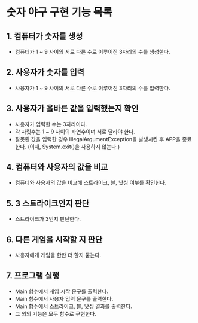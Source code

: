 # 숫자 야구 구현 기능 목록

## 1. 컴퓨터가 숫자를 생성
- 컴퓨터가 1 ~ 9 사이의 서로 다른 수로 이루어진 3자리의 수를 생성한다.

## 2. 사용자가 숫자를 입력
- 사용자가 1 ~ 9 사이의 서로 다른 수로 이루어진 3자리의 수를 입력한다.

## 3. 사용자가 올바른 값을 입력했는지 확인
- 사용자가 입력한 수는 3자리이다.
- 각 자릿수는 1 ~ 9 사이의 자연수이며 서로 달라야 한다.
- 잘못된 값을 입력한 경우 IllegalArgumentException을 발생시킨 후 APP을 종료한다. (이때, System.exit()을 사용하지 않는다.)

## 4. 컴퓨터와 사용자의 값을 비교
- 컴퓨터와 사용자의 값을 비교해 스트라이크, 볼, 낫싱 여부를 확인한다.

## 5. 3 스트라이크인지 판단
- 스트라이크가 3인지 판단한다.

## 6. 다른 게임을 시작할 지 판단
- 사용자에게 게임을 한판 더 할지 묻는다.

## 7. 프로그램 실행
- Main 함수에서 게임 시작 문구를 출력한다.
- Main 함수에서 사용자 입력 문구를 출력한다.
- Main 함수에서 스트라이크, 볼, 낫싱 결과를 출력한다.
- 그 외의 기능은 모두 함수로 구현한다.